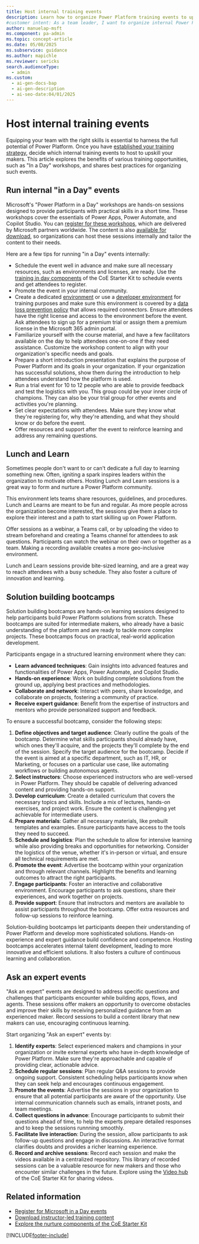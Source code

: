 ```yaml
---
title: Host internal training events
description: Learn how to organize Power Platform training events to upskill your team and solve business challenges effectively.
#customer intent: As a team leader, I want to organize internal Power Platform training events so that my team can effectively use the platform to solve business problems.
author: manuelap-msft
ms.component: pa-admin
ms.topic: concept-article
ms.date: 05/08/2025
ms.subservice: guidance
ms.author: mapichle
ms.reviewer: sericks
search.audienceType:
  - admin
ms.custom:
  - ai-gen-docs-bap
  - ai-gen-description
  - ai-seo-date:04/01/2025
---
```


# Host internal training events

Equipping your team with the right skills is essential to harness the full potential of Power Platform. Once you have [established your training strategy](training-strategy.md), decide which internal training events to host to upskill your makers. This article explores the benefits of various training opportunities, such as "In a Day" workshops, and shares best practices for organizing such events.

## Run internal "in a Day" events

Microsoft's "Power Platform in a Day" workshops are hands-on sessions designed to provide participants with practical skills in a short time. These workshops cover the essentials of Power Apps, Power Automate, and Copilot Studio. You can [register for these workshops](https://www.microsoft.com/power-platform/training-workshops), which are delivered by Microsoft partners worldwide. The content is also [available for download](https://www.microsoft.com/power-platform/instructor-led-training/), so organizations can host these sessions internally and tailor the content to their needs.  

Here are a few tips for running "in a Day" events internally:

- Schedule the event well in advance and make sure all necessary resources, such as environments and licenses, are ready. Use the [training in day components](/power-platform/guidance/coe/nurture-components#training-in-a-day-components) of the CoE Starter Kit to schedule events and get attendees to register.
- Promote the event in your internal community.
- Create a dedicated [environment](/power-platform/admin/create-environment) or use a [developer environment](/power-platform/developer/create-developer-environment) for training purposes and make sure this environment is covered by a [data loss prevention policy](/power-platform/admin/wp-data-loss-prevention) that allows required connectors. Ensure attendees have the right license and access to the environment before the event. Ask attendees to sign up for a premium trial or assign them a premium license in the Microsoft 365 admin portal.
- Familiarize yourself with the course material, and have a few facilitators available on the day to help attendees one-on-one if they need assistance. Customize the workshop content to align with your organization's specific needs and goals.
- Prepare a short introduction presentation that explains the purpose of Power Platform and its goals in your organization. If your organization has successful solutions, show them during the introduction to help attendees understand how the platform is used.
- Run a trial event for 10 to 12 people who are able to provide feedback and test the logistics with you. This group could be your inner circle of champions. They can also be your trial group for other events and activities you're planning.
- Set clear expectations with attendees. Make sure they know what they're registering for, why they're attending, and what they should know or do before the event.
- Offer resources and support after the event to reinforce learning and address any remaining questions.

## Lunch and Learn

Sometimes people don't want to or can't dedicate a full day to learning something new. Often, igniting a spark inspires leaders within the organization to motivate others. Hosting Lunch and Learn sessions is a great way to form and nurture a Power Platform community.

This environment lets teams share resources, guidelines, and procedures. Lunch and Learns are meant to be fun and regular. As more people across the organization become interested, the sessions give them a place to explore their interest and a path to start skilling up on Power Platform.  

Offer sessions as a webinar, a Teams call, or by uploading the video to stream beforehand and creating a Teams channel for attendees to ask questions. Participants can watch the webinar on their own or together as a team. Making a recording available creates a more geo-inclusive environment.  

Lunch and Learn sessions provide bite-sized learning, and are a great way to reach attendees with a busy schedule. They also foster a culture of innovation and learning.

## Solution building bootcamps

Solution building bootcamps are hands-on learning sessions designed to help participants build Power Platform solutions from scratch. These bootcamps are suited for intermediate makers, who already have a basic understanding of the platform and are ready to tackle more complex projects. These bootcamps focus on practical, real-world application development. 

Participants engage in a structured learning environment where they can:

- **Learn advanced techniques**: Gain insights into advanced features and functionalities of Power Apps, Power Automate, and Copilot Studio.
- **Hands-on experience**: Work on building complete solutions from the ground up, applying best practices and methodologies.
- **Collaborate and network**: Interact with peers, share knowledge, and collaborate on projects, fostering a community of practice.
- **Receive expert guidance**: Benefit from the expertise of instructors and mentors who provide personalized support and feedback.

To ensure a successful bootcamp, consider the following steps:

1. **Define objectives and target audience**: Clearly outline the goals of the bootcamp. Determine what skills participants should already have, which ones they'll acquire, and the projects they'll complete by the end of the session. Specify the target audience for the bootcamp. Decide if the event is aimed at a specific department, such as IT, HR, or Marketing, or focuses on a particular use case, like automating workflows or building autonomous agents.
1. **Select instructors**: Choose experienced instructors who are well-versed in Power Platform. They should be capable of delivering advanced content and providing hands-on support.
1. **Develop curriculum**: Create a detailed curriculum that covers the necessary topics and skills. Include a mix of lectures, hands-on exercises, and project work. Ensure the content is challenging yet achievable for intermediate users.
1. **Prepare materials**: Gather all necessary materials, like prebuilt templates and examples. Ensure participants have access to the tools they need to succeed.
1. **Schedule and logistics**: Plan the schedule to allow for intensive learning while also providing breaks and opportunities for networking. Consider the logistics of the venue, whether it's in-person or virtual, and ensure all technical requirements are met.
1. **Promote the event**: Advertise the bootcamp within your organization and through relevant channels. Highlight the benefits and learning outcomes to attract the right participants.
1. **Engage participants**: Foster an interactive and collaborative environment. Encourage participants to ask questions, share their experiences, and work together on projects.
1. **Provide support**: Ensure that instructors and mentors are available to assist participants throughout the bootcamp. Offer extra resources and follow-up sessions to reinforce learning.

Solution-building bootcamps let participants deepen their understanding of Power Platform and develop more sophisticated solutions. Hands-on experience and expert guidance build confidence and competence. Hosting bootcamps accelerates internal talent development, leading to more innovative and efficient solutions. It also fosters a culture of continuous learning and collaboration.

## Ask an expert events

"Ask an expert" events are designed to address specific questions and challenges that participants encounter while building apps, flows, and agents. These sessions offer makers an opportunity to overcome obstacles and improve their skills by receiving personalized guidance from an experienced maker. Record sessions to build a content library that new makers can use, encouraging continuous learning.

Start organizing "Ask an expert" events by:

1. **Identify experts**: Select experienced makers and champions in your organization or invite external experts who have in-depth knowledge of Power Platform. Make sure they're approachable and capable of providing clear, actionable advice.
2. **Schedule regular sessions**: Plan regular Q&A sessions to provide ongoing support. Consistent scheduling helps participants know when they can seek help and encourages continuous engagement.
3. **Promote the events**: Advertise the sessions in your organization to ensure that all potential participants are aware of the opportunity. Use internal communication channels such as emails, intranet posts, and team meetings.
4. **Collect questions in advance**: Encourage participants to submit their questions ahead of time, to help the experts prepare detailed responses and to keep the sessions runnning smoothly.
5. **Facilitate live interaction**: During the session, allow participants to ask follow-up questions and engage in discussions. An interactive format clarifies doubts and provides a richer learning experience.
6. **Record and archive sessions**: Record each session and make the videos available in a centralized repository. This library of recorded sessions can be a valuable resource for new makers and those who encounter similar challenges in the future. Explore using the [Video hub](/power-platform/guidance/coe/nurture-components#video-hub-components) of the CoE Starter Kit for sharing videos.

## Related information

- [Register for Microsoft in a Day events](https://www.microsoft.com/en-us/power-platform/training-workshops)
- [Download instructor-led training content](https://www.microsoft.com/power-platform/instructor-led-training/)
- [Explore the nurture components of the CoE Starter Kit](/power-platform/guidance/coe/nurture-components)

[!INCLUDE[footer-include](../../includes/footer-banner.md)]
